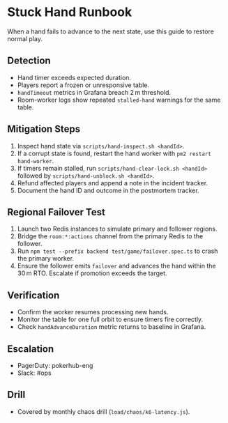 # Stuck Hand Runbook

When a hand fails to advance to the next state, use this guide to restore normal play.

## Detection
- Hand timer exceeds expected duration.
- Players report a frozen or unresponsive table.
- `handTimeout` metrics in Grafana breach 2 m threshold.
- Room-worker logs show repeated `stalled-hand` warnings for the same table.

## Mitigation Steps
1. Inspect hand state via `scripts/hand-inspect.sh <handId>`.
2. If a corrupt state is found, restart the hand worker with `pm2 restart hand-worker`.
3. If timers remain stalled, run `scripts/hand-clear-lock.sh <handId>` followed by `scripts/hand-unblock.sh <handId>`.
4. Refund affected players and append a note in the incident tracker.
5. Document the hand ID and outcome in the postmortem tracker.

## Regional Failover Test
1. Launch two Redis instances to simulate primary and follower regions.
2. Bridge the `room:*:actions` channel from the primary Redis to the follower.
3. Run `npm test --prefix backend test/game/failover.spec.ts` to crash the primary worker.
4. Ensure the follower emits `failover` and advances the hand within the 30 m RTO. Escalate if promotion exceeds the target.

## Verification
- Confirm the worker resumes processing new hands.
- Monitor the table for one full orbit to ensure timers fire correctly.
- Check `handAdvanceDuration` metric returns to baseline in Grafana.

## Escalation
- PagerDuty: pokerhub-eng
- Slack: #ops

## Drill
- Covered by monthly chaos drill (`load/chaos/k6-latency.js`).
